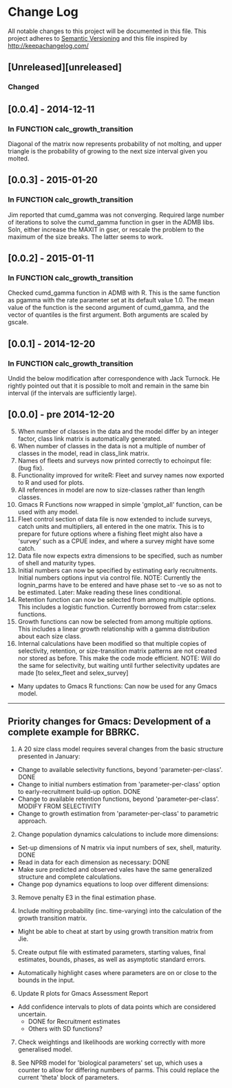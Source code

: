 # Change Log
All notable changes to this project will be documented in this file.
This project adheres to [Semantic Versioning](http://semver.org/) and this file inspired by http://keepachangelog.com/
## [Unreleased][unreleased]
### Changed


## [0.0.4] - 2014-12-11
### In FUNCTION calc_growth_transition 
Diagonal of the matrix now represents probability
of not molting, and upper triangle is the probability of growing to the next
size interval given you molted.

## [0.0.3] - 2015-01-20
### In FUNCTION calc_growth_transition 
Jim reported that cumd_gamma was not converging. Required large
number of iterations to solve the cumd_gamma function in gser in the ADMB libs.
Soln, either increase the MAXIT in gser, or rescale the problem to the maximum
of the size breaks. The latter seems to work. 

## [0.0.2] - 2015-01-11
### In FUNCTION calc_growth_transition 
Checked cumd_gamma function in ADMB with R. This is the same
function as pgamma with the rate parameter set at its default value 1.0. The
mean value of the function is the second argument of cumd_gamma, and the vector
of quantiles is the first argument. Both arguments are scaled by gscale.

## [0.0.1] - 2014-12-20
### In FUNCTION calc_growth_transition 
Undid the below modification after correspondence with Jack Turnock.
He rightly pointed out that it is possible to molt and remain in the same bin
interval (if the intervals are sufficiently large).




## [0.0.0] - pre 2014-12-20
5.	When number of classes in the data and the model differ by an integer factor, class link matrix is automatically generated. 
6.	When number of classes in the data is not a multiple of number of classes in the model, read in class_link matrix.
7.	Names of fleets and surveys now printed correctly to echoinput file: (bug fix).
8.	Functionality improved for writeR: Fleet and survey names now exported to R and used for plots.
9.	All references in model are now to size-classes rather than length classes.
10. Gmacs R Functions now wrapped in simple 'gmplot_all' function, can be used with any model.
11.	Fleet control section of data file is now extended to include surveys, catch units and multipliers, all entered in the one matrix. This is to prepare for future options where a fishing fleet might also have a 'survey' such as a CPUE index, and where a survey might have some catch.
12.	Data file now expects extra dimensions to be specified, such as number of shell and maturity types.
13. Initial numbers can now be specified by estimating early recruitments. Initial numbers options input via control file. NOTE: Currently the lognin_parms have to be entered and have phase set to -ve so as not to be estimated. Later: Make reading these lines conditional.
14. Retention function can now be selected from among multiple options. This includes a logistic function. Currently borrowed from cstar::selex functions.
15.	Growth functions can now be selected from among multiple options. This includes a linear growth relationship with a gamma distribution about each size class.
16. Internal calculations have been modified so that multiple copies of selectivity, retention, or size-transition matrix patterns are not created nor stored as before. This make the code mode efficient. NOTE: Will do the same for selectivity, but waiting until further selectivity updates are made [to selex_fleet and selex_survey]
		
* Many updates to Gmacs R functions: Can now be used for any Gmacs model. 

---

## Priority changes for Gmacs: Development of a complete example for BBRKC.

1. A 20 size class model requires several changes from the basic structure presented in January:
  * Change to available selectivity functions, beyond 'parameter-per-class'. DONE
  * Change to initial numbers estimation from 'parameter-per-class' option to early-recruitment build-up option. DONE
  * Change to available retention functions, beyond 'parameter-per-class'. MODIFY FROM SELECTIVITY
  * Change to growth estimation from 'parameter-per-class' to parametric approach. 
2. Change population dynamics calculations to include more dimensions:
  * Set-up dimensions of N matrix via input numbers of sex, shell, maturity. DONE
  * Read in data for each dimension as necessary: DONE
  * Make sure predicted and observed vales have the same generalized structure and complete calculations. 
  * Change pop dynamics equations to loop over different dimensions:
3. Remove penalty E3 in the final estimation phase.

4. Include molting probability (inc. time-varying) into the calculation of the growth transition matrix.
  * Might be able to cheat at start by using growth transition matrix from Jie.

5. Create output file with estimated parameters, starting values, final estimates, bounds, phases, as well as asymptotic standard errors. 
  * Automatically highlight cases where parameters are on or close to the bounds in the input.

6. Update R plots for Gmacs Assessment Report 
  * Add confidence intervals to plots of data points which are considered uncertain. 
    - DONE for Recruitment estimates
    - Others with SD functions?
    
7. Check weightings and likelihoods are working correctly with more generalised model.

8. See NPRB model for 'biological parameters' set up, which uses a counter to allow for differing numbers of parms. 
  This could replace the current 'theta' block of parameters.
